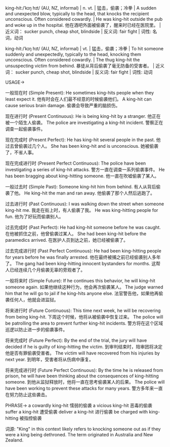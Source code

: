 king-hit:/ˈkɪŋ hɪt/ (AU, NZ, informal) | n. vt. | 猛击，偷袭；冷拳 | A sudden and unexpected blow, typically to the head, that knocks the recipient unconscious.  Often considered cowardly. | He was king-hit outside the pub and woke up in the hospital. 他在酒吧外面被偷袭了，醒来时已经在医院里。 | 近义词： sucker punch, cheap shot, blindside | 反义词: fair fight | 词性: 名词，动词

king-hit:/ˈkɪŋ hɪt/ (AU, NZ, informal) | vt. | 猛击，偷袭；冷拳 | To hit someone suddenly and unexpectedly, typically to the head, knocking them unconscious. Often considered cowardly. | The thug king-hit the unsuspecting victim from behind. 暴徒从背后偷袭了毫无防备的受害者。 | 近义词： sucker punch, cheap shot, blindside | 反义词: fair fight | 词性: 动词


USAGE->

一般现在时 (Simple Present):
He sometimes king-hits people when they least expect it. 他有时会在人们最不经意的时候偷袭他们。
A king-hit can cause serious brain damage. 偷袭会导致严重的脑损伤。


现在进行时 (Present Continuous):
He is being king-hit by a stranger. 他正在被一个陌生人偷袭。
The police are investigating a king-hit incident. 警察正在调查一起偷袭事件。


现在完成时 (Present Perfect):
He has king-hit several people in the past. 他过去曾偷袭过几个人。
She has been king-hit and is unconscious. 她被偷袭了，不省人事。


现在完成进行时 (Present Perfect Continuous):
The police have been investigating a series of king-hit attacks. 警方一直在调查一系列偷袭事件。
He has been bragging about king-hitting someone. 他一直在吹嘘偷袭了某人。


一般过去时 (Simple Past):
Someone king-hit him from behind. 有人从背后偷袭了他。
He king-hit the man and ran away. 他偷袭了那个人然后逃跑了。


过去进行时 (Past Continuous):
I was walking down the street when someone king-hit me. 我走在街上时，有人偷袭了我。
He was king-hitting people for fun. 他为了好玩而偷袭别人。


过去完成时 (Past Perfect):
He had king-hit someone before he was caught. 在他被抓住之前，他曾偷袭过某人。
She had been king-hit before the paramedics arrived. 在医护人员到达之前，她已经被偷袭了。


过去完成进行时 (Past Perfect Continuous):
He had been king-hitting people for years before he was finally arrested. 他在最终被捕之前已经偷袭别人多年了。
The gang had been king-hitting innocent bystanders for months.  这帮人已经连续几个月偷袭无辜的旁观者了。


一般将来时 (Simple Future):
If he continues this behavior, he will king-hit someone again. 如果他继续这种行为，他会再次偷袭某人。
The judge warned him that he will go to jail if he king-hits anyone else. 法官警告他，如果他再偷袭任何人，他就会进监狱。


将来进行时 (Future Continuous):
This time next week, he will be recovering from being king-hit. 下周这个时候，他将从被偷袭中恢复过来。
The police will be patrolling the area to prevent further king-hit incidents. 警方将在这个区域巡逻以防止进一步的偷袭事件。


将来完成时 (Future Perfect):
By the end of the trial, the jury will have decided if he is guilty of king-hitting the victim. 到审判结束时，陪审团将决定他是否有罪偷袭受害者。
The victim will have recovered from his injuries by next year. 到明年，受害者将从伤病中康复。


将来完成进行时 (Future Perfect Continuous):
By the time he is released from prison, he will have been thinking about the consequences of king-hitting someone. 到他从监狱释放时，他将一直在思考偷袭某人的后果。
The police will have been working to prevent these attacks for many years. 警方多年来一直在努力防止这些袭击。



PHRASE->
a cowardly king-hit  懦弱的偷袭
a vicious king-hit  恶毒的偷袭
suffer a king-hit  遭受偷袭
deliver a king-hit  进行偷袭
be charged with king-hitting  被指控偷袭


词源:  "King" in this context likely refers to knocking someone out as if they were a king being dethroned.  The term originated in Australia and New Zealand.
